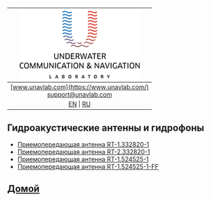 
| ![logo](/documentation/sm_logo.png) |
| :---: |
| [www.unavlab.com](https://www.unavlab.com/) <br/> [support@unavlab.com](mailto:support@unavlab.com) |
| [EN](underwater_acoustic_antennas_en.md) \| [RU](underwater_acoustic_antennas_ru.md) |

## Гидроакустические антенны и гидрофоны
* [Приемопередающая антенна RT-1.332820-1](/documentation/RU/Transducers/RT_1_332820_1_Specification_ru.md)
* [Приемопередающая антенна RT-2.332820-1](/documentation/RU/Transducers/RT_2_332820_1_Specification_ru.md)
* [Приемопередающая антенна RT-1.524525-1](/documentation/RU/Transducers/RT-1.524525-1_specification_ru.md)
* [Приемопередающая антенна RT-1.524525-1-FF](/documentation/RU/Transducers/RT_1_524525_1_FF_Specification_ru.md)

## [Домой](README_RU.md)
